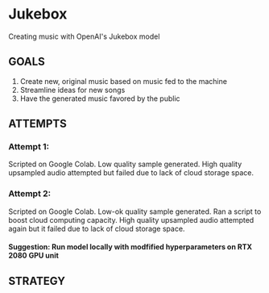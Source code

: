 # Jukebox
Creating music with OpenAI's Jukebox model



## GOALS
1. Create new, original music based on music fed to the machine
2. Streamline ideas for new songs
3. Have the generated music favored by the public 



## ATTEMPTS
### Attempt 1: 
Scripted on Google Colab. 
Low quality sample generated. 
High quality upsampled audio attempted but failed due to lack of cloud storage space.

### Attempt 2:
Scripted on Google Colab.
Low-ok quality sample generated.
Ran a script to boost cloud computing capacity.
High quality upsampled audio attempted again but it failed due to lack of cloud storage space.

#### Suggestion:  Run model locally with modfified hyperparameters on RTX 2080 GPU unit




## STRATEGY
